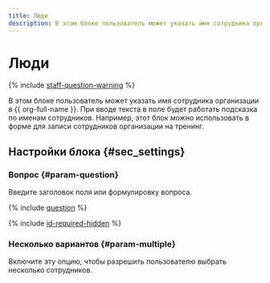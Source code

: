 ```yaml
---
title: Люди
description: В этом блоке пользователь может указать имя сотрудника организации в {{ org-full-name }}. При вводе текста в поле будет работать подсказка по именам сотрудников. Например, этот блок можно использовать в форме для записи сотрудников организации на тренинг.
---
```


# Люди

{% include [staff-question-warning](../../_includes/forms/staff-question-warning.md) %}

В этом блоке пользователь может указать имя сотрудника организации в {{ org-full-name }}. При вводе текста в поле будет работать подсказка по именам сотрудников. Например, этот блок можно использовать в форме для записи сотрудников организации на тренинг.


## Настройки блока {#sec_settings}

### Вопрос {#param-question}

Введите заголовок поля или формулировку вопроса.

{% include [question](../../_includes/forms/question.md) %}

{% include [id-required-hidden](../../_includes/forms/id-required-hidden.md) %}

### Несколько вариантов {#param-multiple}

Включите эту опцию, чтобы разрешить пользователю выбрать несколько сотрудников.